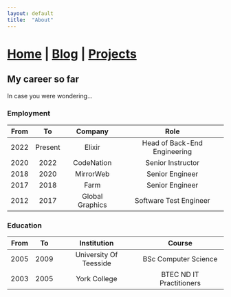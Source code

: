 ```yaml
---
layout: default
title:  "About"
---
```


# [Home](index.markdown) | [Blog](blog.markdown) | [Projects](projects.markdown)

## My career so far

In case you were wondering...

### Employment

| From  | To      | Company         | Role                         |
| :---: | :-----: | :-------------: | :--------------------------: |
| 2022  | Present | Elixir          | Head of Back-End Engineering |
| 2020  | 2022    | CodeNation      | Senior Instructor            |
| 2018  | 2020    | MirrorWeb       | Senior Engineer              |
| 2017  | 2018    | Farm            | Senior Engineer              |
| 2012  | 2017    | Global Graphics | Software Test Engineer       |


### Education

| From  | To      | Institution            | Course                   |
| :---: | :-----: | :--------------------: | :----------------------: |
| 2005  | 2009    | University Of Teesside | BSc Computer Science     |
| 2003  | 2005    | York College           | BTEC ND IT Practitioners |
